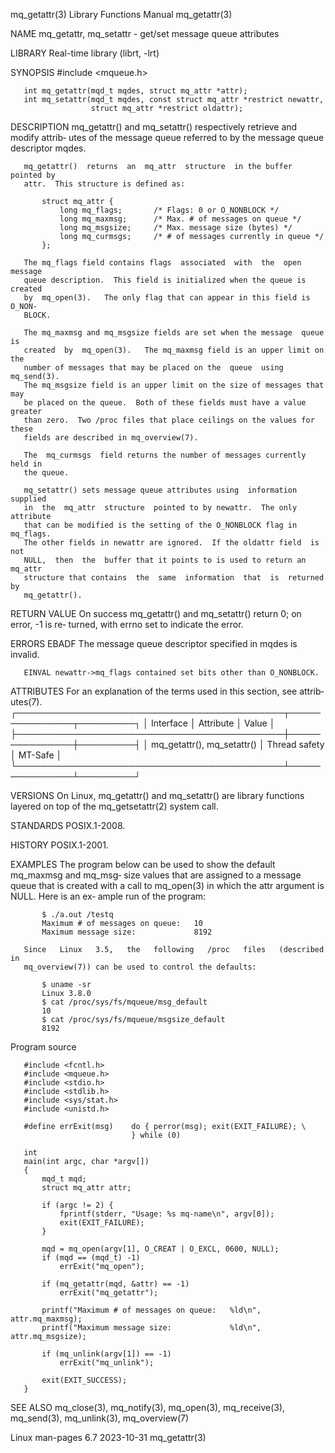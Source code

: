 mq_getattr(3)              Library Functions Manual              mq_getattr(3)

NAME
       mq_getattr, mq_setattr - get/set message queue attributes

LIBRARY
       Real-time library (librt, -lrt)

SYNOPSIS
       #include <mqueue.h>

       int mq_getattr(mqd_t mqdes, struct mq_attr *attr);
       int mq_setattr(mqd_t mqdes, const struct mq_attr *restrict newattr,
                      struct mq_attr *restrict oldattr);

DESCRIPTION
       mq_getattr()  and mq_setattr() respectively retrieve and modify attrib‐
       utes of the message queue referred to by the message  queue  descriptor
       mqdes.

       mq_getattr()  returns  an  mq_attr  structure  in the buffer pointed by
       attr.  This structure is defined as:

           struct mq_attr {
               long mq_flags;       /* Flags: 0 or O_NONBLOCK */
               long mq_maxmsg;      /* Max. # of messages on queue */
               long mq_msgsize;     /* Max. message size (bytes) */
               long mq_curmsgs;     /* # of messages currently in queue */
           };

       The mq_flags field contains flags  associated  with  the  open  message
       queue description.  This field is initialized when the queue is created
       by  mq_open(3).   The only flag that can appear in this field is O_NON‐
       BLOCK.

       The mq_maxmsg and mq_msgsize fields are set when the message  queue  is
       created  by  mq_open(3).   The mq_maxmsg field is an upper limit on the
       number of messages that may be placed on the  queue  using  mq_send(3).
       The mq_msgsize field is an upper limit on the size of messages that may
       be placed on the queue.  Both of these fields must have a value greater
       than zero.  Two /proc files that place ceilings on the values for these
       fields are described in mq_overview(7).

       The  mq_curmsgs  field returns the number of messages currently held in
       the queue.

       mq_setattr() sets message queue attributes using  information  supplied
       in  the  mq_attr  structure  pointed to by newattr.  The only attribute
       that can be modified is the setting of the O_NONBLOCK flag in mq_flags.
       The other fields in newattr are ignored.  If the oldattr field  is  not
       NULL,  then  the  buffer that it points to is used to return an mq_attr
       structure that contains  the  same  information  that  is  returned  by
       mq_getattr().

RETURN VALUE
       On  success mq_getattr() and mq_setattr() return 0; on error, -1 is re‐
       turned, with errno set to indicate the error.

ERRORS
       EBADF  The message queue descriptor specified in mqdes is invalid.

       EINVAL newattr->mq_flags contained set bits other than O_NONBLOCK.

ATTRIBUTES
       For an explanation of the terms  used  in  this  section,  see  attrib‐
       utes(7).
       ┌───────────────────────────────────────────┬───────────────┬─────────┐
       │ Interface                                 │ Attribute     │ Value   │
       ├───────────────────────────────────────────┼───────────────┼─────────┤
       │ mq_getattr(), mq_setattr()                │ Thread safety │ MT-Safe │
       └───────────────────────────────────────────┴───────────────┴─────────┘

VERSIONS
       On  Linux,  mq_getattr() and mq_setattr() are library functions layered
       on top of the mq_getsetattr(2) system call.

STANDARDS
       POSIX.1-2008.

HISTORY
       POSIX.1-2001.

EXAMPLES
       The program below can be used to show the default mq_maxmsg and mq_msg‐
       size values that are assigned to a message queue that is created with a
       call to mq_open(3) in which the attr argument is NULL.  Here is an  ex‐
       ample run of the program:

           $ ./a.out /testq
           Maximum # of messages on queue:   10
           Maximum message size:             8192

       Since   Linux   3.5,   the   following   /proc   files   (described  in
       mq_overview(7)) can be used to control the defaults:

           $ uname -sr
           Linux 3.8.0
           $ cat /proc/sys/fs/mqueue/msg_default
           10
           $ cat /proc/sys/fs/mqueue/msgsize_default
           8192

   Program source

       #include <fcntl.h>
       #include <mqueue.h>
       #include <stdio.h>
       #include <stdlib.h>
       #include <sys/stat.h>
       #include <unistd.h>

       #define errExit(msg)    do { perror(msg); exit(EXIT_FAILURE); \
                               } while (0)

       int
       main(int argc, char *argv[])
       {
           mqd_t mqd;
           struct mq_attr attr;

           if (argc != 2) {
               fprintf(stderr, "Usage: %s mq-name\n", argv[0]);
               exit(EXIT_FAILURE);
           }

           mqd = mq_open(argv[1], O_CREAT | O_EXCL, 0600, NULL);
           if (mqd == (mqd_t) -1)
               errExit("mq_open");

           if (mq_getattr(mqd, &attr) == -1)
               errExit("mq_getattr");

           printf("Maximum # of messages on queue:   %ld\n", attr.mq_maxmsg);
           printf("Maximum message size:             %ld\n", attr.mq_msgsize);

           if (mq_unlink(argv[1]) == -1)
               errExit("mq_unlink");

           exit(EXIT_SUCCESS);
       }

SEE ALSO
       mq_close(3),  mq_notify(3),  mq_open(3),   mq_receive(3),   mq_send(3),
       mq_unlink(3), mq_overview(7)

Linux man-pages 6.7               2023-10-31                     mq_getattr(3)
